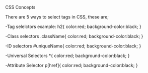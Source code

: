 CSS Concepts

There are 5 ways to select tags in CSS, these are;

-Tag selelctors
example: h2{
color:red;
background-color:black;
}

-Class selectors
.className{
color:red;
background-color:black;
}

-ID selectors
#uniqueName{
color:red;
background-color:black;
}

-Universal Selectors
\*{
color:red;
background-color:black;
}

-Attribute Selector
p[href]{
color:red;
background-color:black;
}
